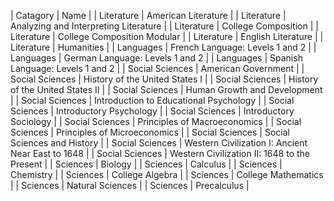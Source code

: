 
| Catagory | Name | 
| Literature | American Literature | 
| Literature | Analyzing and Interpreting Literature | 
| Literature | College Composition | 
| Literature | College Composition Modular | 
| Literature | English Literature | 
| Literature | Humanities | 
| Languages | French Language: Levels 1 and 2 |
| Languages | German Language: Levels 1 and 2 |
| Languages | Spanish Language: Levels 1 and 2 |
| Social Sciences | American Government |
| Social Sciences | History of the United States I |
| Social Sciences | History of the United States II |
| Social Sciences | Human Growth and Development |
| Social Sciences | Introduction to Educational Psychology |
| Social Sciences | Introductory Psychology |
| Social Sciences | Introductory Sociology |
| Social Sciences | Principles of Macroeconomics |
| Social Sciences | Principles of Microeconomics |
| Social Sciences | Social Sciences and History |
| Social Sciences | Western Civilization I: Ancient Near East to 1648 |
| Social Sciences | Western Civilization II: 1648 to the Present |
| Sciences | Biology |
| Sciences | Calculus |
| Sciences | Chemistry |
| Sciences | College Algebra |
| Sciences | College Mathematics |
| Sciences | Natural Sciences |
| Sciences | Precalculus |

